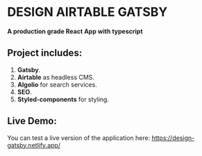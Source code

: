 # DESIGN AIRTABLE GATSBY

**A production grade React App with typescript**

## Project includes:

1. **Gatsby**.
2. **Airtable** as headless CMS.
3. **Algolio** for search services.
4. **SEO**. 
5. **Styled-components** for styling.

## Live Demo:

You can test a live version of the application here: https://design-gatsby.netlify.app/
